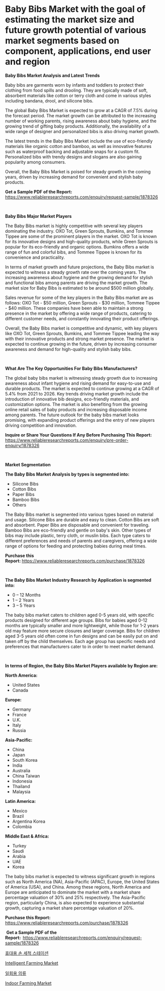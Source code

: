 <p><h1>Baby Bibs Market with the goal of estimating the market size and future growth potential of various market segments based on component, applications, end user and region</h1></p><p><strong>Baby Bibs Market Analysis and Latest Trends</strong></p>
<p><p>Baby bibs are garments worn by infants and toddlers to protect their clothing from food spills and drooling. They are typically made of soft, absorbent materials like cotton or terry cloth and come in various styles including bandana, drool, and silicone bibs.</p><p>The global Baby Bibs Market is expected to grow at a CAGR of 7.5% during the forecast period. The market growth can be attributed to the increasing number of working parents, rising awareness about baby hygiene, and the growing trend of gifting baby products. Additionally, the availability of a wide range of designer and personalized bibs is also driving market growth.</p><p>The latest trends in the Baby Bibs Market include the use of eco-friendly materials like organic cotton and bamboo, as well as innovative features such as waterproof backing and adjustable snaps for a custom fit. Personalized bibs with trendy designs and slogans are also gaining popularity among consumers.</p><p>Overall, the Baby Bibs Market is poised for steady growth in the coming years, driven by increasing demand for convenient and stylish baby products.</p></p>
<p><strong>Get a Sample PDF of the Report:&nbsp;</strong> <a href="https://www.reliableresearchreports.com/enquiry/request-sample/1878326">https://www.reliableresearchreports.com/enquiry/request-sample/1878326</a></p>
<p>&nbsp;</p>
<p><strong>Baby Bibs Major Market Players</strong></p>
<p><p>The Baby Bibs market is highly competitive with several key players dominating the industry. OXO Tot, Green Sprouts, Bumkins, and Tommee Tippee are some of the prominent players in the market. OXO Tot is known for its innovative designs and high-quality products, while Green Sprouts is popular for its eco-friendly and organic options. Bumkins offers a wide range of fun and colorful bibs, and Tommee Tippee is known for its convenience and practicality.</p><p>In terms of market growth and future projections, the Baby Bibs market is expected to witness a steady growth rate over the coming years. The increasing awareness about hygiene and the growing demand for stylish and functional bibs among parents are driving the market growth. The market size for Baby Bibs is estimated to be around $500 million globally.</p><p>Sales revenue for some of the key players in the Baby Bibs market are as follows: OXO Tot - $50 million, Green Sprouts - $30 million, Tommee Tippee - $40 million. These companies have been able to maintain a strong presence in the market by offering a wide range of products, catering to different customer needs, and constantly innovating their product offerings.</p><p>Overall, the Baby Bibs market is competitive and dynamic, with key players like OXO Tot, Green Sprouts, Bumkins, and Tommee Tippee leading the way with their innovative products and strong market presence. The market is expected to continue growing in the future, driven by increasing consumer awareness and demand for high-quality and stylish baby bibs.</p></p>
<p>&nbsp;</p>
<p><strong>What Are The Key Opportunities For Baby Bibs Manufacturers?</strong></p>
<p><p>The global baby bibs market is witnessing steady growth due to increasing awareness about infant hygiene and rising demand for easy-to-use and durable products. The market is expected to continue growing at a CAGR of 5.4% from 2021 to 2026. Key trends driving market growth include the introduction of innovative bib designs, eco-friendly materials, and customization options. The market is also benefiting from the growing online retail sales of baby products and increasing disposable income among parents. The future outlook for the baby bibs market looks promising, with expanding product offerings and the entry of new players driving competition and innovation.</p></p>
<p><strong>Inquire or Share Your Questions If Any Before Purchasing This Report:</strong> <a href="https://www.reliableresearchreports.com/enquiry/pre-order-enquiry/1878326">https://www.reliableresearchreports.com/enquiry/pre-order-enquiry/1878326</a></p>
<p>&nbsp;</p>
<p><strong>Market Segmentation</strong></p>
<p><strong>The Baby Bibs Market Analysis by types is segmented into:</strong></p>
<p><ul><li>Silicone Bibs</li><li>Cotton Bibs</li><li>Paper Bibs</li><li>Bamboo Bibs</li><li>Others</li></ul></p>
<p><p>The Baby Bibs market is segmented into various types based on material and usage. Silicone Bibs are durable and easy to clean. Cotton Bibs are soft and absorbent. Paper Bibs are disposable and convenient for traveling. Bamboo Bibs are eco-friendly and gentle on baby's skin. Other types of bibs may include plastic, terry cloth, or muslin bibs. Each type caters to different preferences and needs of parents and caregivers, offering a wide range of options for feeding and protecting babies during meal times.</p></p>
<p><strong>Purchase this Report:&nbsp;</strong><a href="https://www.reliableresearchreports.com/purchase/1878326">https://www.reliableresearchreports.com/purchase/1878326</a></p>
<p>&nbsp;</p>
<p><strong>The Baby Bibs Market Industry Research by Application is segmented into:</strong></p>
<p><ul><li>0 – 12 Months</li><li>1 – 2 Years</li><li>3 – 5 Years</li></ul></p>
<p><p>The baby bibs market caters to children aged 0-5 years old, with specific products designed for different age groups. Bibs for babies aged 0-12 months are typically smaller and more lightweight, while those for 1-2 years old may feature more secure closures and larger coverage. Bibs for children aged 3-5 years old often come in fun designs and can be easily put on and taken off by the child themselves. Each age group has specific needs and preferences that manufacturers cater to in order to meet market demand.</p></p>
<p>&nbsp;</p>
<p><strong>In terms of Region, the Baby Bibs Market Players available by Region are:</strong></p>
<p>
    <p> <strong> North America: </strong>
        <ul>
            <li>United States</li>
            <li>Canada</li>
        </ul>
        </p> 
    <p> <strong> Europe: </strong>
        <ul>
            <li>Germany</li>
            <li>France</li>
            <li>U.K.</li>
            <li>Italy</li>
            <li>Russia</li>
        </ul>
        </p> 
    <p> <strong> Asia-Pacific: </strong>
        <ul>
            <li>China</li>
            <li>Japan</li>
            <li>South Korea</li>
            <li>India</li>
            <li>Australia</li>
            <li>China Taiwan</li>
            <li>Indonesia</li>
            <li>Thailand</li>
            <li>Malaysia</li>
        </ul>
        </p> 
    <p> <strong> Latin America: </strong>
        <ul>
            <li>Mexico</li>
            <li>Brazil</li>
            <li>Argentina Korea</li>
            <li>Colombia</li>
        </ul>
        </p> 
    <p> <strong> Middle East & Africa: </strong>
        <ul>
            <li>Turkey</li>
            <li>Saudi</li>
            <li>Arabia</li>
            <li>UAE</li>
            <li>Korea</li>
        </ul>
    </p>
    </p>
<p><p>The baby bibs market is expected to witness significant growth in regions such as North America (NA), Asia-Pacific (APAC), Europe, the United States of America (USA), and China. Among these regions, North America and Europe are anticipated to dominate the market with a market share percentage valuation of 30% and 25% respectively. The Asia-Pacific region, particularly China, is also expected to experience substantial growth, capturing a market share percentage valuation of 20%.</p></p>
<p><strong>Purchase this Report: </strong><a href="https://www.reliableresearchreports.com/purchase/1878326">https://www.reliableresearchreports.com/purchase/1878326</a></p>
<p>&nbsp;<strong>Get a Sample PDF of the Report:&nbsp;&nbsp;</strong><a href="https://www.reliableresearchreports.com/enquiry/request-sample/1878326">https://www.reliableresearchreports.com/enquiry/request-sample/1878326</a></p>
<p><strong></strong></p>
<p><p><a href="https://github.com/rsg307664904/Market-Research-Report-List-1/blob/main/92727877565.md">휴대용 손 세척 스테이션</a></p><p><a href="https://issuu.com/reportprime-2/docs/intelligent-farming-market-size-2030.pptx">Intelligent Farming Market</a></p><p><a href="https://github.com/PercyHagernes9778/Market-Research-Report-List-1/blob/main/16674877566.md">일회용 의류</a></p><p><a href="https://issuu.com/reportprime-2/docs/indoor-farming-market-size-2030.pptx">Indoor Farming Market</a></p></p>